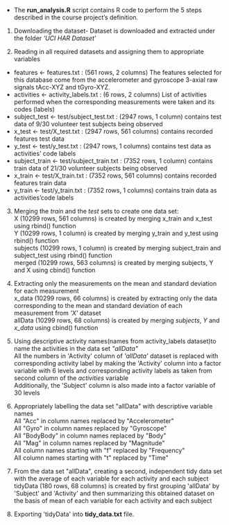 - The **run_analysis.R** script contains R code to perform the 5 steps described in the course project’s definition.  

1. Downloading the dataset- Dataset is downloaded and extracted under the folder *'UCI HAR Dataset'*

2. Reading in all required datasets and assigning them to appropriate variables  
- features <- features.txt : (561 rows, 2 columns)
The features selected for this database come from the accelerometer and gyroscope 3-axial raw signals tAcc-XYZ and tGyro-XYZ.  
- activities <- activity_labels.txt : (6 rows, 2 columns)
List of activities performed when the corresponding measurements were taken and its codes (labels)  
- subject_test <- test/subject_test.txt : (2947 rows, 1 column)
contains test data of 9/30 volunteer test subjects being observed  
- x_test <- test/X_test.txt : (2947 rows, 561 columns)
contains recorded features test data  
- y_test <- test/y_test.txt : (2947 rows, 1 columns)
contains test data as activities’ code labels  
- subject_train <- test/subject_train.txt : (7352 rows, 1 column)
contains train data of 21/30 volunteer subjects being observed  
- x_train <- test/X_train.txt : (7352 rows, 561 columns)
contains recorded features train data  
- y_train <- test/y_train.txt : (7352 rows, 1 columns)
contains train data as activities’code labels  

3. Merging the *train* and the *test* sets to create one data set:  
X (10299 rows, 561 columns) is created by merging x_train and x_test using rbind() function  
Y (10299 rows, 1 column) is created by merging y_train and y_test using rbind() function  
subjects (10299 rows, 1 column) is created by merging subject_train and subject_test using rbind() function  
merged (10299 rows, 563 columns) is created by merging subjects, Y and X using cbind() function  

4. Extracting only the measurements on the mean and standard deviation for each measurement    
x_data (10299 rows, 66 columns) is created by extracting only the data corresponding to the mean and standard deviation of each measurement from *'X'* dataset   
allData (10299 rows, 68 columns) is created by merging *subjects*, *Y* and *x_data* using cbind() function  

5. Using descriptive activity names(names from activity_labels dataset)to name the activities in the data set *"allData"*  
All the numbers in 'Activity' column of *'allData'* dataset is replaced with corresponding activity label by making the 'Activity' column into a factor variable with 6 levels and corresponding activity labels as taken from second column of the *activities* variable     
Additionally, the 'Subject' column is also made into a factor variable of 30 levels   

6. Appropriately labelling the data set "allData" with descriptive variable names  
All "Acc" in column names replaced by "Accelerometer"  
All "Gyro" in column names replaced by "Gyroscope"  
All "BodyBody" in column names replaced by "Body"  
All "Mag" in column names replaced by "Magnitude"  
All column names starting with "f" replaced by "Frequency"  
All column names starting with "t" replaced by "Time"  

7. From the data set "allData", creating a second, independent tidy data set with the average of each variable for each activity and each subject  
tidyData (180 rows, 68 columns) is created by first grouping 'allData' by 'Subject' and 'Activity' and then summarizing this obtained dataset on the basis of mean of each variable for each activity and each subject  

8. Exporting 'tidyData' into **tidy_data.txt** file.

